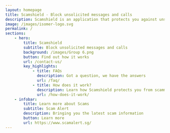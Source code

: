 ```yaml
---
layout: homepage
title: Scamshield - Block unsolicited messages and calls
description: Scamshield is an application that protects you against unsolicited messages and calls from unknown contacts or known scammers
image: /images/isomer-logo.svg
permalink: /
sections:
    - hero:
        title: Scamshield
        subtitle: Block unsolicited messages and calls
        background: /images/Group 6.png
        button: Find out how it works
        url: /contact-us/
        key_highlights:
            - title: FAQs
              description: Got a question, we have the answers
              url: /faq/
            - title: How does it work?
              description: Learn how Scamshield protects you from scammers
              url: /how-does-it-work/
    - infobar:
        title: Learn more about Scams
        subtitle: Scam Alert
        description: Bringing you the latest scam information
        button: Learn more
        url: https://www.scamalert.sg/
---
```

